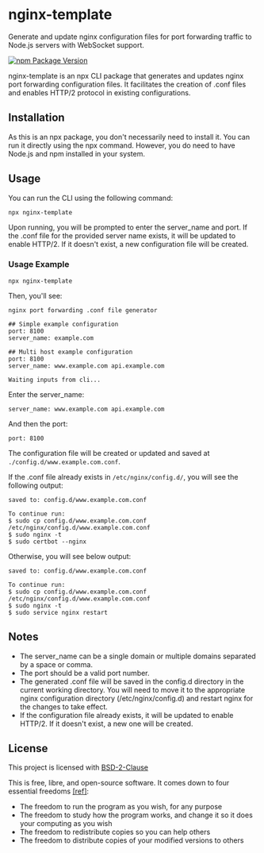 # nginx-template

Generate and update nginx configuration files for port forwarding traffic to Node.js servers with WebSocket support.

[![npm Package Version](https://img.shields.io/npm/v/nginx-template)](https://www.npmjs.com/package/nginx-template)

nginx-template is an npx CLI package that generates and updates nginx port forwarding configuration files. It facilitates the creation of .conf files and enables HTTP/2 protocol in existing configurations.

## Installation

As this is an npx package, you don't necessarily need to install it. You can run it directly using the npx command. However, you do need to have Node.js and npm installed in your system.

## Usage

You can run the CLI using the following command:

```shell
npx nginx-template
```

Upon running, you will be prompted to enter the server_name and port. If the .conf file for the provided server name exists, it will be updated to enable HTTP/2. If it doesn't exist, a new configuration file will be created.

### Usage Example

```shell
npx nginx-template
```

Then, you'll see:

```
nginx port forwarding .conf file generator

## Simple example configuration
port: 8100
server_name: example.com

## Multi host example configuration
port: 8100
server_name: www.example.com api.example.com

Waiting inputs from cli...
```

Enter the server_name:

```
server_name: www.example.com api.example.com
```

And then the port:

```
port: 8100
```

The configuration file will be created or updated and saved at `./config.d/www.example.com.conf`.

If the .conf file already exists in `/etc/nginx/config.d/`, you will see the following output:

```
saved to: config.d/www.example.com.conf

To continue run:
$ sudo cp config.d/www.example.com.conf /etc/nginx/config.d/www.example.com.conf
$ sudo nginx -t
$ sudo certbot --nginx
```

Otherwise, you will see below output:

```
saved to: config.d/www.example.com.conf

To continue run:
$ sudo cp config.d/www.example.com.conf /etc/nginx/config.d/www.example.com.conf
$ sudo nginx -t
$ sudo service nginx restart
```

## Notes

- The server_name can be a single domain or multiple domains separated by a space or comma.
- The port should be a valid port number.
- The generated .conf file will be saved in the config.d directory in the current working directory. You will need to move it to the appropriate nginx configuration directory (/etc/nginx/config.d) and restart nginx for the changes to take effect.
- If the configuration file already exists, it will be updated to enable HTTP/2. If it doesn't exist, a new one will be created.

## License

This project is licensed with [BSD-2-Clause](./LICENSE)

This is free, libre, and open-source software. It comes down to four essential freedoms [[ref]](https://seirdy.one/2021/01/27/whatsapp-and-the-domestication-of-users.html#fnref:2):

- The freedom to run the program as you wish, for any purpose
- The freedom to study how the program works, and change it so it does your computing as you wish
- The freedom to redistribute copies so you can help others
- The freedom to distribute copies of your modified versions to others
